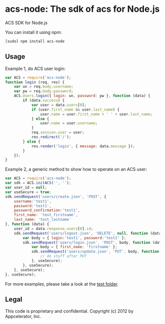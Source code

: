 acs-node: The sdk of acs for Node.js
==================

ACS SDK for Node.js

You can install it using npm:

```sh
[sudo] npm install acs-node
```

Usage
-----

Example 1, do ACS user login:

```js
var ACS = require('acs-node');
function login (req, res) {
    var un = req.body.username;
    var pw = req.body.password;
    ACS.Users.login({ login: un, password: pw }, function (data) {
        if (data.success) {
            var user = data.users[0];
            if (user.first_name && user.last_name) {
                user.name = user.first_name + ' ' + user.last_name;
            } else {
                user.name = user.username;
            }
            req.session.user = user;
            res.redirect('/');
        } else {
            res.render('login', { message: data.message });
        }
    });
}
```

Example 2, a generic method to show how to operate on an ACS user:

```js
var ACS = require('acs-node');
var sdk = ACS.initACS('', '');
var user_id = null;
var useSecure = true;
sdk.sendRequest('users/create.json', 'POST', {
    username:'test1',
    password:'test1',
    password_confirmation:'test1',
    first_name: 'test_firstname',
    last_name: 'test_lastname'
}, function (data) {
    user_id = data.response.users[0].id;
    sdk.sendRequest('users/logout.json', 'DELETE', null, function (data) {
        var body = { login:'test1', password:'test1' };
        sdk.sendRequest('users/login.json', 'POST', body, function (data) {
            var body = { first_name: 'firstname' };
            sdk.sendRequest('users/update.json', 'PUT', body, function (data) {
                // do stuff after PUT
            }, useSecure);
        }, useSecure);
    }, useSecure);
}, useSecure);
```

For more examples, please take a look at the [test folder](test/).


Legal
------
This code is proprietary and confidential.
Copyright (c) 2012 by Appcelerator, Inc.
